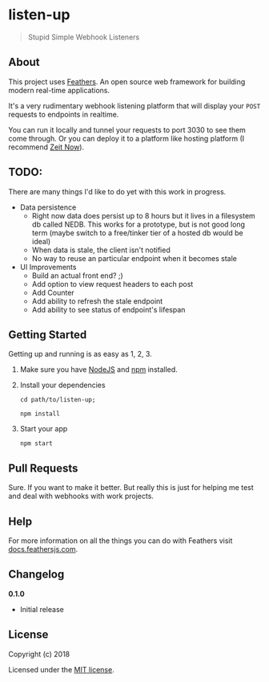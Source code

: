 # listen-up

> Stupid Simple Webhook Listeners

## About

This project uses [Feathers](http://feathersjs.com). An open source web framework for building modern real-time applications.

It's a very rudimentary webhook listening platform that will display your `POST` requests to endpoints in realtime.

You can run it locally and tunnel your requests to port 3030 to see them come through. Or you can deploy it to a platform like hosting platform (I recommend [Zeit Now](https://zeit.co/now)).

## TODO:

There are many things I'd like to do yet with this work in progress. 

- Data persistence
  - Right now data does persist up to 8 hours but it lives in a filesystem db called NEDB. This works for a prototype, but is not good long term (maybe switch to a free/tinker tier of a hosted db would be ideal)
  - When data is stale, the client isn't notified
  - No way to reuse an particular endpoint when it becomes stale
- UI Improvements
  - Build an actual front end? ;)
  - Add option to view request headers to each post
  - Add Counter
  - Add ability to refresh the stale endpoint
  - Add ability to see status of endpoint's lifespan
  

## Getting Started

Getting up and running is as easy as 1, 2, 3.

1. Make sure you have [NodeJS](https://nodejs.org/) and [npm](https://www.npmjs.com/) installed.
2. Install your dependencies

    ```
    cd path/to/listen-up; 
    
    npm install
    ```

3. Start your app

    ```
    npm start
    ```

## Pull Requests

Sure. If you want to make it better. But really this is just for helping me test and deal with webhooks with work projects.

## Help

For more information on all the things you can do with Feathers visit [docs.feathersjs.com](http://docs.feathersjs.com).

## Changelog

__0.1.0__

- Initial release

## License

Copyright (c) 2018

Licensed under the [MIT license](LICENSE).
